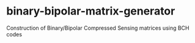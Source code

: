 # binary-bipolar-matrix-generator
Construction of Binary/Bipolar Compressed Sensing matrices using BCH codes
